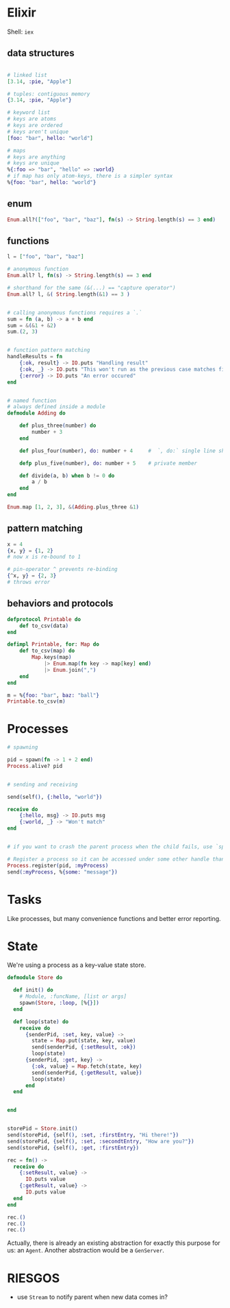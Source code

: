 # Elixir

Shell: `iex`

## data structures
```elixir

# linked list 
[3.14, :pie, "Apple"]

# tuples: contiguous memory
{3.14, :pie, "Apple"}

# keyword list
# keys are atoms
# keys are ordered
# keys aren't unique
[foo: "bar", hello: "world"]

# maps
# keys are anything
# keys are unique
%{:foo => "bar", "hello" => :world}
# if map has only atom-keys, there is a simpler syntax
%{foo: "bar", hello: "world"}
```

## enum
```elixir
Enum.all?(["foo", "bar", "baz"], fn(s) -> String.length(s) == 3 end)
```

## functions
```elixir
l = ["foo", "bar", "baz"]

# anonymous function
Enum.all? l, fn(s) -> String.length(s) == 3 end

# shorthand for the same (&(...) == "capture operator")
Enum.all? l, &( String.length(&1) == 3 )


# calling anonymous functions requires a `.`
sum = fn (a, b) -> a + b end
sum = &(&1 + &2)
sum.(2, 3)


# function pattern matching
handleResults = fn
    {:ok, result} -> IO.puts "Handling result"
    {:ok, _} -> IO.puts "This won't run as the previous case matches first"
    {:error} -> IO.puts "An error occured"
end


# named function
# always defined inside a module
defmodule Adding do 

    def plus_three(number) do
        number + 3
    end

    def plus_four(number), do: number + 4     #  `, do:` single line shorthand

    defp plus_five(number), do: number + 5    # private member

    def divide(a, b) when b != 0 do
        a / b
    end
end

Enum.map [1, 2, 3], &(Adding.plus_three &1)
```


## pattern matching

```elixir
x = 4
{x, y} = {1, 2}
# now x is re-bound to 1

# pin-operator ^ prevents re-binding
{^x, y} = {2, 3}
# throws error

```

## behaviors and protocols
```elixir
defprotocol Printable do
    def to_csv(data)
end

defimpl Printable, for: Map do
    def to_csv(map) do
        Map.keys(map)
            |> Enum.map(fn key -> map[key] end)
            |> Enum.join(",")
    end
end

m = %{foo: "bar", baz: "ball"}
Printable.to_csv(m)
```


# Processes

```elixir
# spawning

pid = spawn(fn -> 1 + 2 end)
Process.alive? pid


# sending and receiving

send(self(), {:hello, "world"})

receive do
    {:hello, msg} -> IO.puts msg
    {:world, _} -> "Won't match"
end


# if you want to crash the parent process when the child fails, use `spawn_link`

# Register a process so it can be accessed under some other handle than it's id
Process.register(pid, :myProcess)
send(:myProcess, %{some: "message"})
```

# Tasks
Like processes, but many convenience functions and better error reporting.


# State

We're using a process as a key-value state store.

```elixir
defmodule Store do

  def init() do
    # Module, :funcName, [list or args]
    spawn(Store, :loop, [%{}])
  end

  def loop(state) do
    receive do
      {senderPid, :set, key, value} ->
        state = Map.put(state, key, value)
        send(senderPid, {:setResult, :ok})
        loop(state)
      {senderPid, :get, key} ->
        {:ok, value} = Map.fetch(state, key)
        send(senderPid, {:getResult, value})
        loop(state)
      end
  end


end


storePid = Store.init()
send(storePid, {self(), :set, :firstEntry, "Hi there!"})
send(storePid, {self(), :set, :secondtEntry, "How are you?"})
send(storePid, {self(), :get, :firstEntry})

rec = fn() ->
  receive do
    {:setResult, value} ->
      IO.puts value
    {:getResult, value} ->
      IO.puts value
  end
end

rec.()
rec.()
rec.()
```
Actually, there is already an existing abstraction for exactly this purpose for us: an `Agent`.
Another abstraction would be a `GenServer`.



# RIESGOS

- use `Stream` to notify parent when new data comes in?
